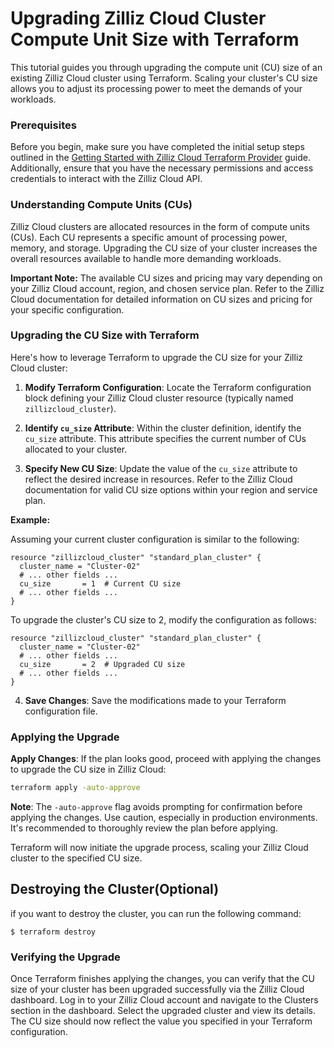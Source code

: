 # Upgrading Zilliz Cloud Cluster Compute Unit Size with Terraform

This tutorial guides you through upgrading the compute unit (CU) size of an existing Zilliz Cloud cluster using Terraform. Scaling your cluster's CU size allows you to adjust its processing power to meet the demands of your workloads.

### Prerequisites

Before you begin, make sure you have completed the initial setup steps outlined in the [Getting Started with Zilliz Cloud Terraform Provider](./get-start.md) guide. Additionally, ensure that you have the necessary permissions and access credentials to interact with the Zilliz Cloud API.

### Understanding Compute Units (CUs)

Zilliz Cloud clusters are allocated resources in the form of compute units (CUs). Each CU represents a specific amount of processing power, memory, and storage. Upgrading the CU size of your cluster increases the overall resources available to handle more demanding workloads.

**Important Note:** The available CU sizes and pricing may vary depending on your Zilliz Cloud account, region, and chosen service plan. Refer to the Zilliz Cloud documentation for detailed information on CU sizes and pricing for your specific configuration.


### Upgrading the CU Size with Terraform

Here's how to leverage Terraform to upgrade the CU size for your Zilliz Cloud cluster:

1. **Modify Terraform Configuration**: Locate the Terraform configuration block defining your Zilliz Cloud cluster resource (typically named `zillizcloud_cluster`).

2. **Identify `cu_size` Attribute**: Within the cluster definition, identify the `cu_size` attribute. This attribute specifies the current number of CUs allocated to your cluster.

3. **Specify New CU Size**: Update the value of the `cu_size` attribute to reflect the desired increase in resources. Refer to the Zilliz Cloud documentation for valid CU size options within your region and service plan.

**Example:**

Assuming your current cluster configuration is similar to the following:

```hcl
resource "zillizcloud_cluster" "standard_plan_cluster" {
  cluster_name = "Cluster-02"
  # ... other fields ...
  cu_size       = 1  # Current CU size
  # ... other fields ...
}
```

To upgrade the cluster's CU size to 2, modify the configuration as follows:

```hcl
resource "zillizcloud_cluster" "standard_plan_cluster" {
  cluster_name = "Cluster-02"
  # ... other fields ...
  cu_size       = 2  # Upgraded CU size
  # ... other fields ...
}
```

4. **Save Changes**: Save the modifications made to your Terraform configuration file.


### Applying the Upgrade


**Apply Changes**: If the plan looks good, proceed with applying the changes to upgrade the CU size in Zilliz Cloud:

   ```bash
   terraform apply -auto-approve
   ```

**Note**: The `-auto-approve` flag avoids prompting for confirmation before applying the changes. Use caution, especially in production environments. It's recommended to thoroughly review the plan before applying.

Terraform will now initiate the upgrade process, scaling your Zilliz Cloud cluster to the specified CU size.


## Destroying the Cluster(Optional)
if you want to destroy the cluster, you can run the following command:
```
$ terraform destroy
```

### Verifying the Upgrade

Once Terraform finishes applying the changes, you can verify that the CU size of your cluster has been upgraded successfully via the Zilliz Cloud dashboard. Log in to your Zilliz Cloud account and navigate to the Clusters section in the dashboard. Select the upgraded cluster and view its details. The CU size should now reflect the value you specified in your Terraform configuration.

